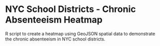 # NYC School Districts - Chronic Absenteeism Heatmap

R script to create a heatmap using GeoJSON spatial data to demonstrate the chronic absenteeism in NYC school districts.
